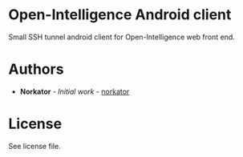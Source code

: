  # Open-Intelligence Android client

Small SSH tunnel android client for Open-Intelligence web front end.


Authors
============

* **Norkator** - *Initial work* - [norkator](https://github.com/norkator)


License
============
See license file.


